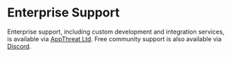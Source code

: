 # Enterprise Support

Enterprise support, including custom development and integration services, is available via [AppThreat Ltd](https://www.appthreat.com). Free community support is also available via [Discord](https://discord.gg/tmmtjCEHNV).
